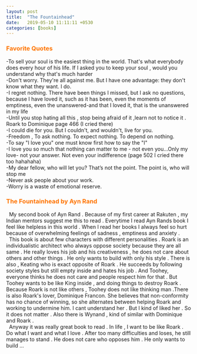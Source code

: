 ```yaml
---
layout: post
title:  "The Fountainhead"
date:   2019-05-10 11:11:11 +0530
categories: [books]
---
```

<h3 style="color:	#ff7400;">Favorite Quotes</h3>
-To sell your soul is the easiest thing in the world. That's what everybody does every hour of his life. If I asked you to keep your soul , would you understand why that's much harder<br>
-Don't worry. They're all against me. But I have one advantage: they don't know what they want. I do.<br>
-I regret nothing. There have been things I missed, but I ask no questions, because I have loved it, such as it has been, even the moments of emptiness, even the unanswered-and that I loved it, that is the unanswered in my life<br>
-Until you stop hating all this , stop being afraid of it ,learn not to notice it . Roark to Dominique page 466 (I cried there)<br>
-I could die for you. But I couldn't, and wouldn't, live for you.<br>
-Freedom , To ask nothing. To expect nothing. To depend on nothing.<br>
-To say "I love you" one must know first how to say the "I"<br>
-I love you so much that nothing can matter to me - not even you...Only my love- not your answer. Not even your indifference (page 502 I cried there too hahahaha)<br>
-My dear fellow, who will let you? That’s not the point. The point is, who will stop me<br>
-Never ask people about your work.<br>
-Worry is a waste of emotional reserve.<br>

<h3 style="color:	#ff7400;">The Fountainhead by Ayn Rand</h3>
&nbsp; My second book of Ayn Rand . Because of my first career at Rakuten , my Indian mentors suggest me this to read . Everytime I read Ayn Rands book I feel like helpless in this world . When I read her books I always feel so hurt  because of overwhelming feelings of sadness , emptiness and anxiety .<br>
&nbsp; This book is about few characters with different personalities . Roark is an individualistic architect who always oppose society because they are all same . He really loves his job and his creativeness , he does not care about others and other things . He only wants to build with only his style . There is also , Keating who is exact opposite of Roark . He succeeds by following society styles but still empty inside and hates his job . And Toohey, everyone thinks he does not care and people respect him for that . But Toohey wants to be like King inside , and doing things to destroy Roark . Because Roark is not like others , Toohey does not like thinking man .There is also Roark's lover, Dominique Francon. She believes that non-conformity has no chance of winning, so she alternates between helping Roark and working to undermine him. I cant understand her . But I kind of liked her . So it does not matter . Also there is Wynand , kind of similar with Dominique and Roark . <br>
&nbsp; Anyway it was really great book to read . In life , I want to be like Roark . Do what I want and what I love . After too many difficulties and loses, he still manages to stand . He does not care who opposes him . He only wants to build ...
